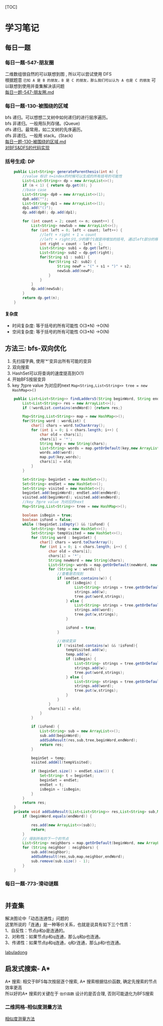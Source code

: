 [TOC]
# 学习笔记
## 每日一题
### 每日一题-547-朋友圈
二维数组很自然的可以联想到图 , 所以可以尝试使用 DFS  
根据题意 `已知 A 是 B 的朋友，B 是 C 的朋友，那么我们可以认为 A 也是 C 的朋友` 可以联想到使用并查集解决该问题  
[每日一题-547-朋友圈.md](./每日一题-547-朋友圈.md)  

###  每日一题-130-被围绕的区域
bfs 递归。可以想想二叉树中如何递归的进行层序遍历。  
bfs 非递归。一般用队列存储。(Queue)  
dfs 递归。最常用，如二叉树的先序遍历。  
dfs 非递归。一般用 stack。(Stack)  
[每日一题-130-被围绕的区域.md](./每日一题-130-被围绕的区域.md)  
[对BFS&DFS的代码实现](https://leetcode-cn.com/problems/surrounded-regions/solution/bfsdi-gui-dfsfei-di-gui-dfsbing-cha-ji-by-ac_pipe/)

### 括号生成: DP
```java
    public List<String> generateParenthesis(int n) {
        //value 标识 n=index的时候可以生成的所有括号的可能性
        List<List<String>> dp = new ArrayList<>();
        if (n < 1) { return dp.get(0); }
        //base case
        List<String> dp0 = new ArrayList<>(1);
        dp0.add("");
        List<String> dp1 = new ArrayList<>(1);
        dp1.add("()");
        dp.add(dp0); dp.add(dp1);

        for (int count = 2; count <= n; count++) {
            List<String> newSub = new ArrayList<>();
            for (int left = 0; left < count; left++) {
                //left + right + 1 = count
                //left + right少1,少的那个1就是待增加的括号, 通过left部分的移动组合所有的可能性
                int right = count - left - 1;
                List<String> sub1 = dp.get(left);
                List<String> sub2 = dp.get(right);
                for(String s1 : sub1) {
                    for(String s2: sub2) {
                        String newP = "(" + s1 + ")" + s2;
                        newSub.add(newP);
                    }
                }
            }
            dp.add(newSub);
        }
        return dp.get(n);
    }
```
#### 复杂度
* 时间复杂度: 等于括号的所有可能性 O(3*N) ->O(N)
* 空间复杂度: 等于括号的所有可能性 O(3*N) ->O(N)

## 方法三: bfs-双向优化
1. 先扫描字典, 使用'*'变异出所有可能的变异 
2. 双向搜索
3. HashSet可以将查询的速度提高到O(1)
4. 开始BFS按层变异
5. key 为pre value 为对应的next `Map<String,List<String>> tree = new HashMap<>()`

```java
    public List<List<String>> findLadders5(String beginWord, String endWord, List<String> wordList) {
        List<List<String>> res = new ArrayList<>();
        if (!wordList.contains(endWord)) {return res;}

        Map<String,List<String>> map = new HashMap<>();
        for(String word : wordList) {
            char[] chars = word.toCharArray();
            for (int i = 0; i < chars.length; i++) {
                char old = chars[i];
                chars[i] = '*';
                String key = new String(chars);
                List<String> words = map.getOrDefault(key,new ArrayList<>());
                words.add(word);
                map.put(key,words);
                chars[i] = old;
            }
        }

        Set<String> beginSet = new HashSet<>();
        Set<String> endSet = new HashSet<>();
        Set<String> visited = new HashSet<>();
        beginSet.add(beginWord); endSet.add(endWord);
        visited.add(beginWord); visited.add(endWord);
        //key 为pre value 为对应的next
        Map<String,List<String>> tree = new HashMap<>();

        boolean isBegin = true;
        boolean isFond = false;
        while (!beginSet.isEmpty() && !isFond) {
            Set<String> temp = new HashSet<>();
            Set<String> tempVisited = new HashSet<>();
            for (String word : beginSet) {
                char[] chars = word.toCharArray();
                for (int i = 0; i < chars.length; i++) {
                    char old = chars[i];
                    chars[i] = '*';
                    String newWord = new String(chars);
                    List<String> words = map.getOrDefault(newWord, new ArrayList<>());
                    for (String w : words) {
                        //查看是否找到
                        if (endSet.contains(w)) {
                            if (isBegin) {
                                List<String> strings = tree.getOrDefault(word, new ArrayList<>());
                                strings.add(w);
                                tree.put(word,strings);
                            } else {
                                List<String> strings = tree.getOrDefault(w, new ArrayList<>());
                                strings.add(word);
                                tree.put(w,strings);
                            }

                            isFond = true;
                        }

                        //继续变异
                        if (!visited.contains(w) && !isFond){
                            tempVisited.add(w);
                            temp.add(w);
                            if (isBegin) {
                                List<String> strings = tree.getOrDefault(word, new ArrayList<>());
                                strings.add(w);
                                tree.put(word,strings);
                            } else {
                                List<String> strings = tree.getOrDefault(w, new ArrayList<>());
                                strings.add(word);
                                tree.put(w,strings);
                            }
                        }
                    }
                    chars[i] = old;
                }
            }
            
            if (isFond) {
                List<String> sub = new ArrayList<>();
                sub.add(beginWord);
                addSubResult(res,sub,tree,beginWord,endWord);
                return res;
            }

            beginSet = temp;
            visited.addAll(tempVisited);

            if (beginSet.size() > endSet.size()) {
                Set<String> t = beginSet;
                beginSet = endSet;
                endSet = t;
                isBegin = !isBegin;
            }
        }
        return res;
    }
    private void addSubResult(List<List<String>> res,List<String> sub,Map<String,List<String>> map,String beginWord,String endWord) {
        if (beginWord.equals(endWord)) {

            res.add(new ArrayList<>(sub));
            return;
        }
        // 得到所有的下一个的节点
        List<String> neighbors = map.getOrDefault(beginWord, new ArrayList<String>());
        for (String neighbor : neighbors) {
            sub.add(neighbor);
            addSubResult(res,sub,map,neighbor,endWord);
            sub.remove(sub.size() - 1);
        }
    }
```

### 每日一题-773-滑动谜题

```java

```

## 并查集
解决图论中「动态连通性」问题的  
这里所说的「连通」是一种等价关系，也就是说具有如下三个性质：  
1、自反性：节点p和p是连通的。  
2、对称性：如果节点p和q连通，那么q和p也连通。  
3、传递性：如果节点p和q连通，q和r连通，那么p和r也连通。  

[labuladong](https://leetcode-cn.com/problems/friend-circles/solution/union-find-suan-fa-xiang-jie-by-labuladong/)

## 启发式搜索- A*
A* 搜索: 相交于BFS每次按层逐个搜索, A* 搜索根据估价函数, 确定先搜索的节点效率更高  
所以好的A* 搜索的关键在于 `估价函数` 设计的是否合理, 否则可能退化为BFS搜索  

### 二维网格-相似度测量方法
[相似度测量方法](https://dataaspirant.com/2015/04/11/five-most-popular-similarity-measures-implementation-in-python/)